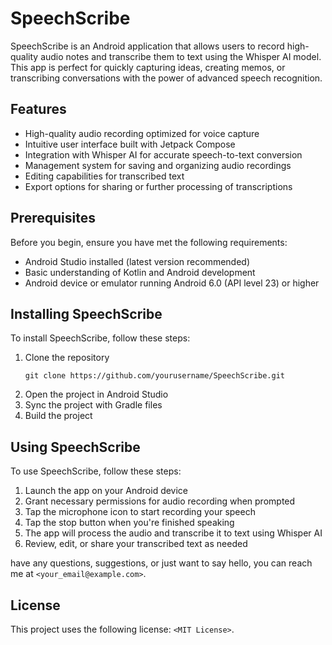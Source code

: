 # SpeechScribe

SpeechScribe is an Android application that allows users to record high-quality audio notes and transcribe them to text using the Whisper AI model. This app is perfect for quickly capturing ideas, creating memos, or transcribing conversations with the power of advanced speech recognition.

## Features

- High-quality audio recording optimized for voice capture
- Intuitive user interface built with Jetpack Compose
- Integration with Whisper AI for accurate speech-to-text conversion
- Management system for saving and organizing audio recordings
- Editing capabilities for transcribed text
- Export options for sharing or further processing of transcriptions

## Prerequisites

Before you begin, ensure you have met the following requirements:
* Android Studio installed (latest version recommended)
* Basic understanding of Kotlin and Android development
* Android device or emulator running Android 6.0 (API level 23) or higher

## Installing SpeechScribe

To install SpeechScribe, follow these steps:

1. Clone the repository
   ```
   git clone https://github.com/yourusername/SpeechScribe.git
   ```
2. Open the project in Android Studio
3. Sync the project with Gradle files
4. Build the project

## Using SpeechScribe

To use SpeechScribe, follow these steps:

1. Launch the app on your Android device
2. Grant necessary permissions for audio recording when prompted
3. Tap the microphone icon to start recording your speech
4. Tap the stop button when you're finished speaking
5. The app will process the audio and transcribe it to text using Whisper AI
6. Review, edit, or share your transcribed text as needed

 have any questions, suggestions, or just want to say hello, you can reach me at `<your_email@example.com>`.

## License

This project uses the following license: `<MIT License>`.

```